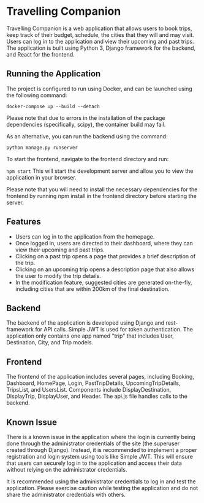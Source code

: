 # Travelling Companion
Travelling Companion is a web application that allows users to book trips, keep track of their budget, schedule, the cities that they will and may visit. Users can log in to the application and view their upcoming and past trips. The application is built using Python 3, Django framework for the backend, and React for the frontend.

## Running the Application
The project is configured to run using Docker, and can be launched using the following command:

`docker-compose up --build --detach`

Please note that due to errors in the installation of the package dependencies (specifically, scipy), the container build may fail.

As an alternative, you can run the backend using the command:

`python manage.py runserver`

To start the frontend, navigate to the frontend directory and run:

`npm start`
This will start the development server and allow you to view the application in your browser.

Please note that you will need to install the necessary dependencies for the frontend by running npm install in the frontend directory before starting the server.

## Features
- Users can log in to the application from the homepage.
- Once logged in, users are directed to their dashboard, where they can view their upcoming and past trips.
- Clicking on a past trip opens a page that provides a brief description of the trip.
- Clicking on an upcoming trip opens a description page that also allows the user to modify the trip details.
- In the modification feature, suggested cities are generated on-the-fly, including cities that are within 200km of the final destination.

## Backend
The backend of the application is developed using Django and rest-framework for API calls. Simple JWT is used for token authentication. The application only contains one app named "trip" that includes User, Destination, City, and Trip models.

## Frontend
The frontend of the application includes several pages, including Booking, Dashboard, HomePage, Login, PastTripDetails, UpcomingTripDetails, TripsList, and UsersList. Components include DisplayDestination, DisplayTrip, DisplayUser, and Header. The api.js file handles calls to the backend.

## Known Issue
There is a known issue in the application where the login is currently being done through the administrator credentials of the site (the superuser created through Django). Instead, it is recommended to implement a proper registration and login system using tools like Simple JWT. This will ensure that users can securely log in to the application and access their data without relying on the administrator credentials.

It is recommended using the administrator credentials to log in and test the application. Please exercise caution while testing the application and do not share the administrator credentials with others.